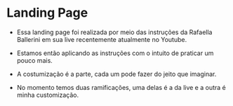 # Landing Page
* Essa landing page foi realizada por meio das instruções da Rafaella Ballerini em sua live recentemente atualmente no Youtube.
 
* Estamos então aplicando as instruções com o intuito de praticar um pouco mais.
 
* A costumização é a parte, cada um pode fazer do jeito que imaginar.

* No momento temos duas ramificações, uma delas é a da live e a outra é minha customização.
